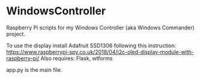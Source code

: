 # WindowsController
Raspberry Pi scripts for my Windows Controller (aka Windows Commander) project.

To use the display install Adafruit SSD1306 following this instruction: https://www.raspberrypi-spy.co.uk/2018/04/i2c-oled-display-module-with-raspberry-pi/
Also requires: Flask, wtforms

app.py is the main file.
